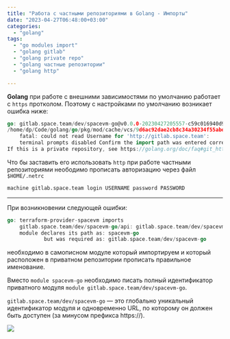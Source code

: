 ```yaml
---
title: "Работа с частными репозиториями в Golang - Импорты"
date: "2023-04-27T06:48:00+03:00"
categories:
  - "golang"
tags:
  - "go modules import"
  - "golang gitlab"
  - "golang private repo"
  - "golang частные репозитории"
  - "golang http"

---
```


**Golang** при работе с внешними зависимостями по умолчанию работает с `https` протколом. Поэтому с настройками по умолчанию возникает ошибка ниже:

```go
go: gitlab.space.team/dev/spacevm-go@v0.0.0-20230427205557-c59c016940d9: invalid version: git ls-remote -q origin in
/home/dp/Code/golang/go/pkg/mod/cache/vcs/9d6ac92dae2cb8c34a30234f55abdae32ec5751ebe1104a5d00259017d7295a9: exit status 128:
	fatal: could not read Username for 'http://gitlab.space.team':
	terminal prompts disabled Confirm the import path was entered correctly.
If this is a private repository, see https://golang.org/doc/faq#git_https for additional information.
```

<!--more-->

Что бы заставить его использовать `http` при работе частными репозиториями неободимо прописать авторизацию через файл `$HOME/.netrc`

```bash
machine gitlab.space.team login USERNAME password PASSWORD
```

---

При возникновении следующей ошибки:

```go
go: terraform-provider-spacevm imports
	gitlab.space.team/dev/spacevm-go/api: gitlab.space.team/dev/spacevm-go@v0.0.0-20230302093536-f65e5b53e820: parsing go.mod:
	module declares its path as: spacevm-go
	        but was required as: gitlab.space.team/dev/spacevm-go
```

необходимо в самописном модуле который импортируем и который расположен в приватном репозитории прописать правильное именование.

Вместо `module spacevm-go` необходимо писать полный идентификатор приватного модуля `module gitlab.space.team/dev/spacevm-go`.

`gitlab.space.team/dev/spacevm-go` — это глобально уникальный идентификатор модуля и одновременно URL, по которому он должен быть доступен (за минусом префикса https://).

![](/images/2023/04/gomod.png)
